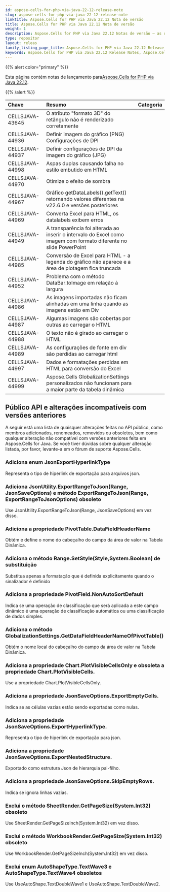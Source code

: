 ```yaml
---
id: aspose-cells-for-php-via-java-22-12-release-note
slug: aspose-cells-for-php-via-java-22-12-release-note
linktitle: Aspose.Cells for PHP via Java 22.12 Nota de versão
title: Aspose.Cells for PHP via Java 22.12 Nota de versão
weight: 1
description: Aspose.Cells for PHP via Java 22.12 Notas de versão – as últimas melhorias, novos recursos e correções
type: repositor
layout: releas
family_listing_page_title: Aspose.Cells for PHP via Java 22.12 Release Note
keywords: Aspose.Cells for PHP via Java 22.12 Release Notes, Aspose.Cells for PHP via Java 22.12 updates and fixe
---
```

{{% alert color="primary" %}}

 Esta página contém notas de lançamento para[Aspose.Cells for PHP via Java 22.12](https://releases.aspose.com/cells/php/new-releases/aspose.cells-for-php-via-java-22.12/).

{{% /alert %}}

|**Chave**|**Resumo**|**Categoria**|
| :- | :- | :- |
|CELLSJAVA-43645|O atributo "formato 3D" do retângulo não é renderizado corretamente|
|CELLSJAVA-44936|Definir imagem do gráfico (PNG) Configurações de DPI|
|CELLSJAVA-44937|Definir configurações de DPI da imagem do gráfico (JPG)|
|CELLSJAVA-44998|Aspas duplas causando falha no estilo embutido em HTML|
|CELLSJAVA-44970|Otimize o efeito de sombra|
|CELLSJAVA-44967|Gráfico getDataLabels().getText() retornando valores diferentes na v22.6.0 e versões posteriores|
|CELLSJAVA-44969|Converta Excel para HTML, os datalabels exibem erros|
|CELLSJAVA-44949|A transparência foi alterada ao inserir o intervalo do Excel como imagem com formato diferente no slide PowerPoint|
|CELLSJAVA-44985|Conversão de Excel para HTML - a legenda do gráfico não aparece e a área de plotagem fica truncada|
|CELLSJAVA-44952|Problema com o método DataBar.toImage em relação à largura|
|CELLSJAVA-44986| As imagens importadas não ficam alinhadas em uma linha quando as imagens estão em Div|
|CELLSJAVA-44987|Algumas imagens são cobertas por outras ao carregar o HTML|
|CELLSJAVA-44988|O texto não é girado ao carregar o HTML|
|CELLSJAVA-44989|As configurações de fonte em div são perdidas ao carregar html|
|CELLSJAVA-44997|Dados e formatações perdidas em HTML para conversão do Excel|
|CELLSJAVA-44999| Aspose.Cells GlobalizationSettings personalizados não funcionam para a maior parte da tabela dinâmica|

##  **Público API e alterações incompatíveis com versões anteriores**

A seguir está uma lista de quaisquer alterações feitas no API público, como membros adicionados, renomeados, removidos ou obsoletos, bem como qualquer alteração não compatível com versões anteriores feita em Aspose.Cells for Java. Se você tiver dúvidas sobre qualquer alteração listada, por favor, levante-a em o fórum de suporte Aspose.Cells.

###  **Adiciona enum JsonExportHyperlinkType**

Representa o tipo de hiperlink de exportação para arquivos json.

###  **Adiciona JsonUtility.ExportRangeToJson(Range, JsonSaveOptions) e método ExportRangeToJson(Range, ExportRangeToJsonOptions) obsoleto**

Use JsonUtility.ExportRangeToJson(Range, JsonSaveOptions) em vez disso.

###  **Adiciona a propriedade PivotTable.DataFieldHeaderName**

Obtém e define o nome do cabeçalho do campo da área de valor na Tabela Dinâmica.

###  **Adiciona o método Range.SetStyle(Style,System.Boolean) de substituição**

Substitua apenas a formatação que é definida explicitamente quando o sinalizador é definido

###  **Adiciona a propriedade PivotField.NonAutoSortDefault**

Indica se uma operação de classificação que será aplicada a este campo dinâmico é uma operação de classificação automática ou uma classificação de dados simples.

###  **Adiciona o método GlobalizationSettings.GetDataFieldHeaderNameOfPivotTable()**

Obtém o nome local do cabeçalho do campo da área de valor na Tabela Dinâmica.

###  **Adiciona a propriedade Chart.PlotVisibleCellsOnly e obsoleta a propriedade Chart.PlotVisibleCells.**

Use a propriedade Chart.PlotVisibleCellsOnly.

###  **Adiciona a propriedade JsonSaveOptions.ExportEmptyCells.**

Indica se as células vazias estão sendo exportadas como nulas.

###  **Adiciona a propriedade JsonSaveOptions.ExportHyperlinkType.**

Representa o tipo de hiperlink de exportação para json.

###  **Adiciona a propriedade JsonSaveOptions.ExportNestedStructure.**

Exportado como estrutura Json de hierarquia pai-filho.

###  **Adiciona a propriedade JsonSaveOptions.SkipEmptyRows.**

Indica se ignora linhas vazias.

###  **Exclui o método SheetRender.GetPageSize(System.Int32) obsoleto**

Use SheetRender.GetPageSizeInch(System.Int32) em vez disso.

###  **Exclui o método WorkbookRender.GetPageSize(System.Int32) obsoleto**

Use WorkbookRender.GetPageSizeInch(System.Int32) em vez disso.

###  **Exclui enum AutoShapeType.TextWave3 e AutoShapeType.TextWave4 obsoletos**

Use UseAutoShape.TextDoubleWave1 e UseAutoShape.TextDoubleWave2.